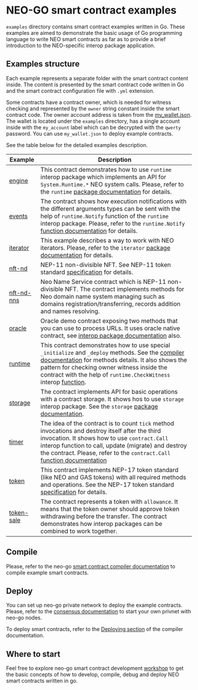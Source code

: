 # NEO-GO smart contract examples

`examples` directory contains smart contract examples written in Go. 
These examples are aimed to demonstrate the basic usage of Go programming 
language to write NEO smart contracts as far as to provide a brief introduction
to the NEO-specific interop package application.

## Examples structure

Each example represents a separate folder with the smart contract content inside.
The content is presented by the smart contract code written in Go and the smart
contract configuration file with `.yml` extension.

Some contracts have a contract owner, which is needed for witness checking and 
represented by the `owner` string constant inside the smart contract code. The 
owner account address is taken from the [my_wallet.json](my_wallet.json). The 
wallet is located under the `examples` directory, has a single account inside 
with the `my_account` label which can be decrypted with the `qwerty` password. 
You can use `my_wallet.json` to deploy example contracts.

See the table below for the detailed examples description.

| Example | Description |
| --- | --- |
| [engine](engine) | This contract demonstrates how to use `runtime` interop package which implements an API for `System.Runtime.*` NEO system calls. Please, refer to the `runtime` [package documentation](../pkg/interop/doc.go) for details. |
| [events](events) | The contract shows how execution notifications with the different arguments types can be sent with the help of `runtime.Notify` function of the `runtime` interop package. Please, refer to the `runtime.Notify` [function documentation](../pkg/interop/runtime/runtime.go) for details. |
| [iterator](iterator) | This example describes a way to work with NEO iterators. Please, refer to the `iterator` [package documentation](../pkg/interop/iterator/iterator.go) for details. |
| [nft-nd](nft-nd) | NEP-11 non-divisible NFT. See NEP-11 token standard [specification](https://github.com/neo-project/proposals/pull/130) for details. |
| [nft-nd-nns](nft-nd-nns) | Neo Name Service contract which is NEP-11 non-divisible NFT. The contract implements methods for Neo domain name system managing such as domains registration/transferring, records addition and names resolving. |
| [oracle](oracle) | Oracle demo contract exposing two methods that you can use to process URLs. It uses oracle native contract, see [interop package documentation](../pkg/interop/native/oracle/oracle.go) also. |
| [runtime](runtime) | This contract demonstrates how to use special `_initialize` and `_deploy` methods. See the [compiler documentation](../docs/compiler.md#vm-api-interop-layer ) for methods details. It also shows the pattern for checking owner witness inside the contract with the help of `runtime.CheckWitness` interop [function](../pkg/interop/runtime/runtime.go). |
| [storage](storage) | The contract implements API for basic operations with a contract storage. It shows hos to use `storage` interop package. See the `storage` [package documentation](../pkg/interop/storage/storage.go). |
| [timer](timer) | The idea of the contract is to count `tick` method invocations and destroy itself after the third invocation. It shows how to use `contract.Call` interop function to call, update (migrate) and destroy the contract. Please, refer to the `contract.Call` [function documentation](../pkg/interop/contract/contract.go) |
| [token](token) | This contract implements NEP-17 token standard (like NEO and GAS tokens) with all required methods and operations. See the NEP-17 token standard [specification](https://github.com/neo-project/proposals/pull/126) for details. |
| [token-sale](token-sale) | The contract represents a token with `allowance`. It means that the token owner should approve token withdrawing before the transfer. The contract demonstrates how interop packages can be combined to work together. |

## Compile

Please, refer to the neo-go
[smart contract compiler documentation](../docs/compiler.md) to compile example
smart contracts.

## Deploy

You can set up neo-go private network to deploy the example contracts. Please, 
refer to the [consensus documentation](../docs/consensus.md) to start your own 
privnet with neo-go nodes.

To deploy smart contracts, refer to the 
[Deploying section](../docs/compiler.md#deploying) of the compiler documentation.

## Where to start

Feel free to explore neo-go smart contract development 
[workshop](https://github.com/nspcc-dev/neo-go-sc-wrkshp) to get the basic
concepts of how to develop, compile, debug and deploy NEO smart contracts written
in go.



